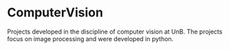 # ComputerVision
Projects developed in the discipline of computer vision at UnB. The projects focus on image processing and were developed in python. 


